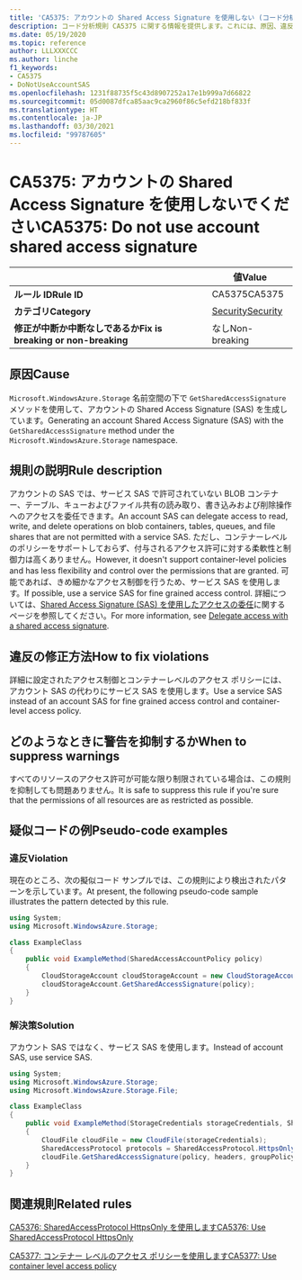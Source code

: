 ```yaml
---
title: 'CA5375: アカウントの Shared Access Signature を使用しない (コード分析)'
description: コード分析規則 CA5375 に関する情報を提供します。これには、原因、違反の修正方法、およびそれを抑制するタイミングなどが含まれます。
ms.date: 05/19/2020
ms.topic: reference
author: LLLXXXCCC
ms.author: linche
f1_keywords:
- CA5375
- DoNotUseAccountSAS
ms.openlocfilehash: 1231f88735f5c43d8907252a17e1b999a7d66822
ms.sourcegitcommit: 05d0087dfca85aac9ca2960f86c5efd218bf833f
ms.translationtype: HT
ms.contentlocale: ja-JP
ms.lasthandoff: 03/30/2021
ms.locfileid: "99787605"
---
```

# <a name="ca5375-do-not-use-account-shared-access-signature"></a><span data-ttu-id="23862-103">CA5375: アカウントの Shared Access Signature を使用しないでください</span><span class="sxs-lookup"><span data-stu-id="23862-103">CA5375: Do not use account shared access signature</span></span>

| | <span data-ttu-id="23862-104">値</span><span class="sxs-lookup"><span data-stu-id="23862-104">Value</span></span> |
|-|-|
| <span data-ttu-id="23862-105">**ルール ID**</span><span class="sxs-lookup"><span data-stu-id="23862-105">**Rule ID**</span></span> |<span data-ttu-id="23862-106">CA5375</span><span class="sxs-lookup"><span data-stu-id="23862-106">CA5375</span></span>|
| <span data-ttu-id="23862-107">**カテゴリ**</span><span class="sxs-lookup"><span data-stu-id="23862-107">**Category**</span></span> |[<span data-ttu-id="23862-108">Security</span><span class="sxs-lookup"><span data-stu-id="23862-108">Security</span></span>](security-warnings.md)|
| <span data-ttu-id="23862-109">**修正が中断か中断なしであるか**</span><span class="sxs-lookup"><span data-stu-id="23862-109">**Fix is breaking or non-breaking**</span></span> |<span data-ttu-id="23862-110">なし</span><span class="sxs-lookup"><span data-stu-id="23862-110">Non-breaking</span></span>|

## <a name="cause"></a><span data-ttu-id="23862-111">原因</span><span class="sxs-lookup"><span data-stu-id="23862-111">Cause</span></span>

<span data-ttu-id="23862-112">`Microsoft.WindowsAzure.Storage` 名前空間の下で `GetSharedAccessSignature` メソッドを使用して、アカウントの Shared Access Signature (SAS) を生成しています。</span><span class="sxs-lookup"><span data-stu-id="23862-112">Generating an account Shared Access Signature (SAS) with the `GetSharedAccessSignature` method under the `Microsoft.WindowsAzure.Storage` namespace.</span></span>

## <a name="rule-description"></a><span data-ttu-id="23862-113">規則の説明</span><span class="sxs-lookup"><span data-stu-id="23862-113">Rule description</span></span>

<span data-ttu-id="23862-114">アカウントの SAS では、サービス SAS で許可されていない BLOB コンテナー、テーブル、キューおよびファイル共有の読み取り、書き込みおよび削除操作へのアクセスを委任できます。</span><span class="sxs-lookup"><span data-stu-id="23862-114">An account SAS can delegate access to read, write, and delete operations on blob containers, tables, queues, and file shares that are not permitted with a service SAS.</span></span> <span data-ttu-id="23862-115">ただし、コンテナーレベルのポリシーをサポートしておらず、付与されるアクセス許可に対する柔軟性と制御力は高くありません。</span><span class="sxs-lookup"><span data-stu-id="23862-115">However, it doesn't support container-level policies and has less flexibility and control over the permissions that are granted.</span></span> <span data-ttu-id="23862-116">可能であれば、きめ細かなアクセス制御を行うため、サービス SAS を使用します。</span><span class="sxs-lookup"><span data-stu-id="23862-116">If possible, use a service SAS for fine grained access control.</span></span> <span data-ttu-id="23862-117">詳細については、[Shared Access Signature (SAS) を使用したアクセスの委任](/rest/api/storageservices/delegate-access-with-shared-access-signature)に関するページを参照してください。</span><span class="sxs-lookup"><span data-stu-id="23862-117">For more information, see [Delegate access with a shared access signature](/rest/api/storageservices/delegate-access-with-shared-access-signature).</span></span>

## <a name="how-to-fix-violations"></a><span data-ttu-id="23862-118">違反の修正方法</span><span class="sxs-lookup"><span data-stu-id="23862-118">How to fix violations</span></span>

<span data-ttu-id="23862-119">詳細に設定されたアクセス制御とコンテナーレベルのアクセス ポリシーには、アカウント SAS の代わりにサービス SAS を使用します。</span><span class="sxs-lookup"><span data-stu-id="23862-119">Use a service SAS instead of an account SAS for fine grained access control and container-level access policy.</span></span>

## <a name="when-to-suppress-warnings"></a><span data-ttu-id="23862-120">どのようなときに警告を抑制するか</span><span class="sxs-lookup"><span data-stu-id="23862-120">When to suppress warnings</span></span>

<span data-ttu-id="23862-121">すべてのリソースのアクセス許可が可能な限り制限されている場合は、この規則を抑制しても問題ありません。</span><span class="sxs-lookup"><span data-stu-id="23862-121">It is safe to suppress this rule if you're sure that the permissions of all resources are as restricted as possible.</span></span>

## <a name="pseudo-code-examples"></a><span data-ttu-id="23862-122">疑似コードの例</span><span class="sxs-lookup"><span data-stu-id="23862-122">Pseudo-code examples</span></span>

### <a name="violation"></a><span data-ttu-id="23862-123">違反</span><span class="sxs-lookup"><span data-stu-id="23862-123">Violation</span></span>

<span data-ttu-id="23862-124">現在のところ、次の擬似コード サンプルでは、この規則により検出されたパターンを示しています。</span><span class="sxs-lookup"><span data-stu-id="23862-124">At present, the following pseudo-code sample illustrates the pattern detected by this rule.</span></span>

```csharp
using System;
using Microsoft.WindowsAzure.Storage;

class ExampleClass
{
    public void ExampleMethod(SharedAccessAccountPolicy policy)
    {
        CloudStorageAccount cloudStorageAccount = new CloudStorageAccount();
        cloudStorageAccount.GetSharedAccessSignature(policy);
    }
}
```

### <a name="solution"></a><span data-ttu-id="23862-125">解決策</span><span class="sxs-lookup"><span data-stu-id="23862-125">Solution</span></span>

<span data-ttu-id="23862-126">アカウント SAS ではなく、サービス SAS を使用します。</span><span class="sxs-lookup"><span data-stu-id="23862-126">Instead of account SAS, use service SAS.</span></span>

```csharp
using System;
using Microsoft.WindowsAzure.Storage;
using Microsoft.WindowsAzure.Storage.File;

class ExampleClass
{
    public void ExampleMethod(StorageCredentials storageCredentials, SharedAccessFilePolicy policy, SharedAccessFileHeaders headers, string groupPolicyIdentifier, IPAddressOrRange ipAddressOrRange)
    {
        CloudFile cloudFile = new CloudFile(storageCredentials);
        SharedAccessProtocol protocols = SharedAccessProtocol.HttpsOnly;
        cloudFile.GetSharedAccessSignature(policy, headers, groupPolicyIdentifier, protocols, ipAddressOrRange);
    }
}
```

## <a name="related-rules"></a><span data-ttu-id="23862-127">関連規則</span><span class="sxs-lookup"><span data-stu-id="23862-127">Related rules</span></span>

[<span data-ttu-id="23862-128">CA5376: SharedAccessProtocol HttpsOnly を使用します</span><span class="sxs-lookup"><span data-stu-id="23862-128">CA5376: Use SharedAccessProtocol HttpsOnly</span></span>](ca5376.md)

[<span data-ttu-id="23862-129">CA5377: コンテナー レベルのアクセス ポリシーを使用します</span><span class="sxs-lookup"><span data-stu-id="23862-129">CA5377: Use container level access policy</span></span>](ca5377.md)
